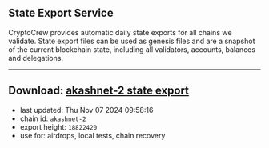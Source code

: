 ## State Export Service
CryptoCrew provides automatic daily state exports for all chains we validate. State export files can be used as genesis files and are a snapshot of the current blockchain state, including all validators, accounts, balances and delegations.

---
**Download: [akashnet-2 state export](https://dl-eu2.ccvalidators.com/SERVICE/akash/akashnet-2_export_18822420.json)**
---

- last updated: Thu Nov 07 2024 09:58:16
- chain id: `akashnet-2`
- export height: `18822420`
- use for: airdrops, local tests, chain recovery
